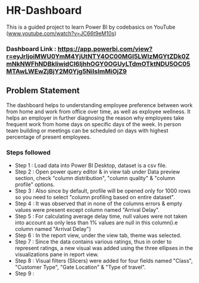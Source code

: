 # HR-Dashboard

This is a guided project to learn Power BI by codebasics on YouTube (www.youtube.com/watch?v=JC66t9eM10s)

### Dashboard Link : https://app.powerbi.com/view?r=eyJrIjoiMWU0YmM4YjUtNTY4OC00MGI5LWIzMGYtZDk0ZmNkNWFhNDBkIiwidCI6IjhhOGY0OGUyLTdmOTktNDU5OC05MTAwLWEwZjBjY2M0Yjg5NiIsImMiOjZ9

## Problem Statement

The dashboard helps to understanding employee preference between work from home and work from office over time, as well as exployee wellness. It helps an employer in further diagnosing the reason why employees take frequent work from home days on specific days of the week. In person team building or meetings can be scheduled on days with highest percentage of present employees.


### Steps followed 

- Step 1 : Load data into Power BI Desktop, dataset is a csv file.
- Step 2 : Open power query editor & in view tab under Data preview section, check "column distribution", "column quality" & "column profile" options.
- Step 3 : Also since by default, profile will be opened only for 1000 rows so you need to select "column profiling based on entire dataset".
- Step 4 : It was observed that in none of the columns errors & empty values were present except column named "Arrival Delay".
- Step 5 : For calculating average delay time, null values were not taken into account as only less than 1% values are null in this column(i.e column named "Arrival Delay") 
- Step 6 : In the report view, under the view tab, theme was selected.
- Step 7 : Since the data contains various ratings, thus in order to represent ratings, a new visual was added using the three ellipses in the visualizations pane in report view. 
- Step 8 : Visual filters (Slicers) were added for four fields named "Class", "Customer Type", "Gate Location" & "Type of travel".
- Step 9 : 
